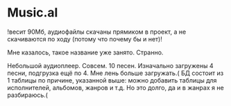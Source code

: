 # Music.al
!весит 90Мб, аудиофайлы скачаны прямиком в проект, а не скачиваются по ходу (потому что почему бы и нет)!

Мне казалось, такое название уже занято. Странно.

Небольшой аудиоплеер.
Совсем.
10 песен. Изначально загружены 4 песни, подгрузка ещё по 4.
Мне лень больше загружать.(
БД состоит из 1 таблицы по причине, указанной выше: можно добавить таблицы для исполнителей, альбомов, жанров и т.д. Но это долго, да и в жанрах я не разбираюсь.(
